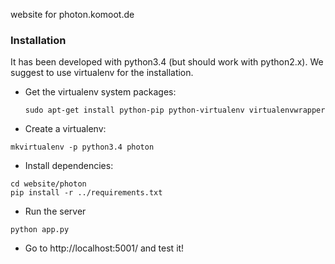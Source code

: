 website for photon.komoot.de

### Installation

It has been developed with python3.4 (but should work with python2.x). We suggest to use virtualenv for the installation.

* Get the virtualenv system packages:
  ```
  sudo apt-get install python-pip python-virtualenv virtualenvwrapper
  ```
* Create a virtualenv:
 ```
 mkvirtualenv -p python3.4 photon
 ```
* Install dependencies:
 ```
 cd website/photon
 pip install -r ../requirements.txt
 ```
* Run the server
 ```
 python app.py
 ```
* Go to http://localhost:5001/ and test it!
